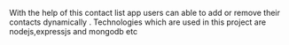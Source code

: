 With the help of this contact list app users can able to add or remove their contacts  dynamically .
Technologies which are used in  this project are nodejs,expressjs and mongodb etc 
